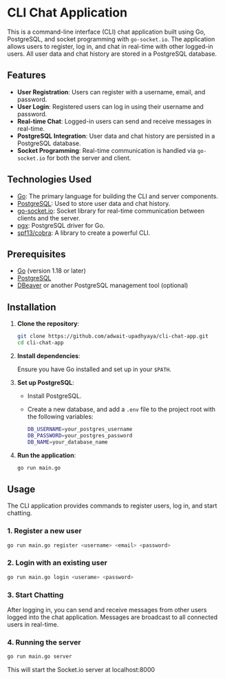 # CLI Chat Application

This is a command-line interface (CLI) chat application built using Go, PostgreSQL, and socket programming with `go-socket.io`. The application allows users to register, log in, and chat in real-time with other logged-in users. All user data and chat history are stored in a PostgreSQL database.

## Features

- **User Registration**: Users can register with a username, email, and password.
- **User Login**: Registered users can log in using their username and password.
- **Real-time Chat**: Logged-in users can send and receive messages in real-time.
- **PostgreSQL Integration**: User data and chat history are persisted in a PostgreSQL database.
- **Socket Programming**: Real-time communication is handled via `go-socket.io` for both the server and client.

## Technologies Used

- [Go](https://golang.org/): The primary language for building the CLI and server components.
- [PostgreSQL](https://www.postgresql.org/): Used to store user data and chat history.
- [go-socket.io](https://github.com/googollee/go-socket.io): Socket library for real-time communication between clients and the server.
- [pgx](https://github.com/jackc/pgx): PostgreSQL driver for Go.
- [spf13/cobra](https://github.com/spf13/cobra): A library to create a powerful CLI.

## Prerequisites

- [Go](https://golang.org/doc/install) (version 1.18 or later)
- [PostgreSQL](https://www.postgresql.org/download/)
- [DBeaver](https://dbeaver.io/download/) or another PostgreSQL management tool (optional)

## Installation

1. **Clone the repository**:

   ```bash
   git clone https://github.com/adwait-upadhyaya/cli-chat-app.git
   cd cli-chat-app
   ```

2. **Install dependencies**:

   Ensure you have Go installed and set up in your `$PATH`.

3. **Set up PostgreSQL**:

   - Install PostgreSQL.
   - Create a new database, and add a `.env` file to the project root with the following variables:

     ```bash
     DB_USERNAME=your_postgres_username
     DB_PASSWORD=your_postgres_password
     DB_NAME=your_database_name
     ```

4. **Run the application**:

   ```bash
   go run main.go
   ```

## Usage

The CLI application provides commands to register users, log in, and start chatting.

### 1. Register a new user

```bash
go run main.go register <username> <email> <password>
```

### 2. Login with an existing user

```bash
go run main.go login <userame> <password>
```

### 3. Start Chatting

After logging in, you can send and receive messages from other users logged into the chat application. Messages are broadcast to all connected users in real-time.

### 4. Running the server

```bash
go run main.go server
```

This will start the Socket.io server at localhost:8000
